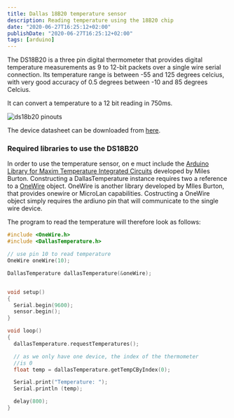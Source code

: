 ```yaml
---
title: Dallas 18B20 temperature sensor
description: Reading temperature using the 18B20 chip
date: "2020-06-27T16:25:12+02:00"
publishDate: "2020-06-27T16:25:12+02:00"
tags: [arduino]
---
```


The DS18B20 is a three pin digital thermometer that provides digital temperature measurements as 9 to 12-bit packets over a single wire serial connection. Its temperature range is between -55 and 125 degrees celcius, with very good accuracy of 0.5 degrees between -10 and 85 degrees Celcius.

It can convert a temperature to a 12 bit reading in 750ms.

![ds18b20 pinouts](/note/arduino/ds18b20_pinouts.jpeg)


The device datasheet can be downloaded from [here](https://datasheets.maximintegrated.com/en/ds/DS18B20.pdf).

### Required libraries to use the DS18B20

In order to use the temperature sensor, on e muct include the [Arduino Library for Maxim Temperature Integrated Circuits](https://github.com/milesburton/Arduino-Temperature-Control-Library) developed by Miles Burton. Constructing a DallasTemperature instance requires two a reference to a [OneWire](https://playground.arduino.cc/Learning/OneWire/) object. OneWire is another library developed by MIles Burton, that provides onewire or MicroLan capabilities. Costructing a OneWire object simply requires the ardiuno pin that will communicate to the single wire device.

The program to read the temperature will therefore look as follows:

``` C
#include <OneWire.h>
#include <DallasTemperature.h>

// use pin 10 to read temperature
OneWire oneWire(10);

DallasTemperature dallasTemperature(&oneWire);


void setup()
{
  Serial.begin(9600);
  sensor.begin();
}

void loop()
{
  dallasTemperature.requestTemperatures();

  // as we only have one device, the index of the thermometer
  //is 0
  float temp = dallasTemperature.getTempCByIndex(0);

  Serial.print("Temperature: ");
  Serial.println (temp);

  delay(800);
}
```
